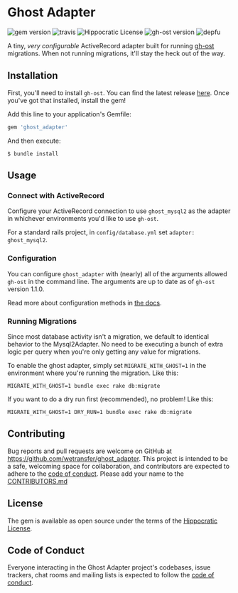 # Ghost Adapter

![gem version](https://img.shields.io/gem/v/ghost_adapter)
![travis](https://img.shields.io/travis/com/wetransfer/ghost_adapter)
![Hippocratic License](https://img.shields.io/badge/license-Hippocratic-green)
![gh-ost version](https://img.shields.io/badge/gh--ost%20version-1.1.0-blue)
![depfu](https://img.shields.io/depfu/wetransfer/ghost_adapter)

A tiny, _very configurable_ ActiveRecord adapter built for running [gh-ost](https://github.com/github/gh-ost) migrations. When not running migrations, it'll stay the heck out of the way.

## Installation

First, you'll need to install `gh-ost`. You can find the latest release [here](https://github.com/github/gh-ost/releases/latest). Once you've got that installed, install the gem!

Add this line to your application's Gemfile:

```ruby
gem 'ghost_adapter'
```

And then execute:

    $ bundle install

## Usage

### Connect with ActiveRecord

Configure your ActiveRecord connection to use `ghost_mysql2` as the adapter in whichever environments you'd like to use `gh-ost`.

For a standard rails project, in `config/database.yml` set `adapter: ghost_mysql2`.

### Configuration

You can configure `ghost_adapter` with (nearly) all of the arguments allowed `gh-ost` in the command line. The arguments are up to date as of `gh-ost` version 1.1.0.

Read more about configuration methods in [the docs](./doc/configuration.md).

### Running Migrations

Since most database activity isn't a migration, we default to identical behavior to the Mysql2Adapter. No need to be executing a bunch of extra logic per query when you're only getting any value for migrations.

To enable the ghost adapter, simply set `MIGRATE_WITH_GHOST=1` in the environment where you're running the migration. Like this:

```
MIGRATE_WITH_GHOST=1 bundle exec rake db:migrate
```

If you want to do a dry run first (recommended), no problem! Like this:

```
MIGRATE_WITH_GHOST=1 DRY_RUN=1 bundle exec rake db:migrate
```

## Contributing

Bug reports and pull requests are welcome on GitHub at https://github.com/wetransfer/ghost_adapter. This project is intended to be a safe, welcoming space for collaboration, and contributors are expected to adhere to the [code of conduct](./CODE_OF_CONDUCT.md).
Please add your name to the [CONTRIBUTORS.md](./CONTRIBUTORS.md)

## License

The gem is available as open source under the terms of the [Hippocratic License](https://firstdonoharm.dev/version/2/1/license.html).

## Code of Conduct

Everyone interacting in the Ghost Adapter project's codebases, issue trackers, chat rooms and mailing lists is expected to follow the [code of conduct](./CODE_OF_CONDUCT.md).
